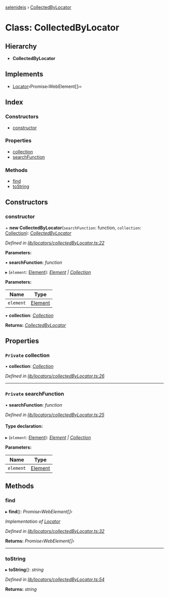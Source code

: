 [selenidejs](../README.md) › [CollectedByLocator](collectedbylocator.md)

# Class: CollectedByLocator

## Hierarchy

* **CollectedByLocator**

## Implements

* [Locator](../interfaces/locator.md)‹Promise‹WebElement[]››

## Index

### Constructors

* [constructor](collectedbylocator.md#constructor)

### Properties

* [collection](collectedbylocator.md#private-collection)
* [searchFunction](collectedbylocator.md#private-searchfunction)

### Methods

* [find](collectedbylocator.md#find)
* [toString](collectedbylocator.md#tostring)

## Constructors

###  constructor

\+ **new CollectedByLocator**(`searchFunction`: function, `collection`: [Collection](collection.md)): *[CollectedByLocator](collectedbylocator.md)*

*Defined in [lib/locators/collectedByLocator.ts:22](https://github.com/knowledgeexpert/selenidejs/blob/master/lib/locators/collectedByLocator.ts#L22)*

**Parameters:**

▪ **searchFunction**: *function*

▸ (`element`: [Element](element.md)): *[Element](element.md) | [Collection](collection.md)*

**Parameters:**

Name | Type |
------ | ------ |
`element` | [Element](element.md) |

▪ **collection**: *[Collection](collection.md)*

**Returns:** *[CollectedByLocator](collectedbylocator.md)*

## Properties

### `Private` collection

• **collection**: *[Collection](collection.md)*

*Defined in [lib/locators/collectedByLocator.ts:26](https://github.com/knowledgeexpert/selenidejs/blob/master/lib/locators/collectedByLocator.ts#L26)*

___

### `Private` searchFunction

• **searchFunction**: *function*

*Defined in [lib/locators/collectedByLocator.ts:25](https://github.com/knowledgeexpert/selenidejs/blob/master/lib/locators/collectedByLocator.ts#L25)*

#### Type declaration:

▸ (`element`: [Element](element.md)): *[Element](element.md) | [Collection](collection.md)*

**Parameters:**

Name | Type |
------ | ------ |
`element` | [Element](element.md) |

## Methods

###  find

▸ **find**(): *Promise‹WebElement[]›*

*Implementation of [Locator](../interfaces/locator.md)*

*Defined in [lib/locators/collectedByLocator.ts:32](https://github.com/knowledgeexpert/selenidejs/blob/master/lib/locators/collectedByLocator.ts#L32)*

**Returns:** *Promise‹WebElement[]›*

___

###  toString

▸ **toString**(): *string*

*Defined in [lib/locators/collectedByLocator.ts:54](https://github.com/knowledgeexpert/selenidejs/blob/master/lib/locators/collectedByLocator.ts#L54)*

**Returns:** *string*
